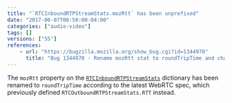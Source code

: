 ```yaml
---
title: "`RTCInboundRTPStreamStats.mozRtt` has been unprefixed"
date: "2017-06-07T08:50:00-04:00"
categories: ["audio-video"]
tags: []
versions: ["55"]
references:
    - url: "https://bugzilla.mozilla.org/show_bug.cgi?id=1344970"
      title: "Bug 1344970 - Rename mozRtt stat to roundTripTime and change behavior to match spec"
---
```

The `mozRtt` property on the [`RTCInboundRTPStreamStats`](https://w3c.github.io/webrtc-stats/#inboundrtpstats-dict*) dictionary has been renamed to `roundTripTime` according to the latest WebRTC spec, which previously defined `RTCOutboundRTPStreamStats.RTT` instead.
